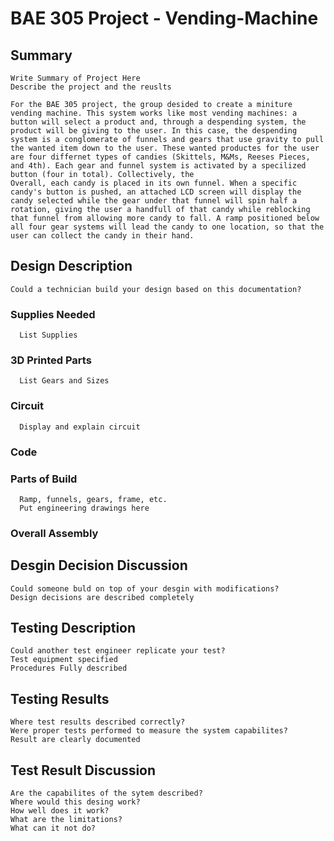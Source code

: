 # BAE 305 Project - Vending-Machine
  ## Summary
    Write Summary of Project Here 
    Describe the project and the reuslts
    
    For the BAE 305 project, the group desided to create a miniture vending machine. This system works like most vending machines: a button will select a product and, through a despending system, the product will be giving to the user. In this case, the despending system is a conglomerate of funnels and gears that use gravity to pull the wanted item down to the user. These wanted productes for the user are four differnet types of candies (Skittels, M&Ms, Reeses Pieces, and 4th). Each gear and funnel system is activated by a specilized button (four in total). Collectively, the 
    Overall, each candy is placed in its own funnel. When a specific candy's button is pushed, an attached LCD screen will display the candy selected while the gear under that funnel will spin half a rotation, giving the user a handfull of that candy while reblocking that funnel from allowing more candy to fall. A ramp positioned below all four gear systems will lead the candy to one location, so that the user can collect the candy in their hand. 

  ## Design Description
    Could a technician build your design based on this documentation?
   ### Supplies Needed
      List Supplies
   ### 3D Printed Parts
      List Gears and Sizes
   ### Circuit
      Display and explain circuit
   ### Code
   ### Parts of Build
      Ramp, funnels, gears, frame, etc. 
      Put engineering drawings here
   ### Overall Assembly
  ## Desgin Decision Discussion
    Could someone buld on top of your desgin with modifications?
    Design decisions are described completely
  ## Testing Description
    Could another test engineer replicate your test?
    Test equipment specified 
    Procedures Fully described
  ## Testing Results
    Where test results described correctly?
    Were proper tests performed to measure the system capabilites?
    Result are clearly documented
  ## Test Result Discussion
    Are the capabilites of the sytem described?
    Where would this desing work?
    How well does it work?
    What are the limitations? 
    What can it not do?
    
    
  
